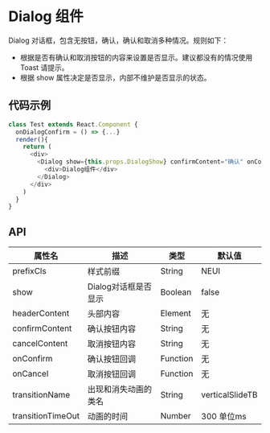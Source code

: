 # Dialog 组件

Dialog 对话框，包含无按钮，确认，确认和取消多种情况。规则如下：

- 根据是否有确认和取消按钮的内容来设置是否显示。建议都没有的情况使用 Toast 请提示。
- 根据 show 属性决定是否显示，内部不维护是否显示的状态。

## 代码示例

```js
class Test extends React.Component {
  onDialogConfirm = () => {...}
  render(){
    return (
      <div>
        <Dialog show={this.props.DialogShow} confirmContent="确认" onConfirm={this.onDialogConfirm}>
          <div>Dialog组件</div>
        </Dialog>
      </div>
    )
  }
}
```

## API

属性名 | 描述 | 类型 | 默认值
--- | --- | --- | ---
prefixCls | 样式前缀 | String | NEUI
show | Dialog对话框是否显示 | Boolean | false
headerContent | 头部内容 | Element | 无
confirmContent | 确认按钮内容 | String | 无
cancelContent | 取消按钮内容 | String | 无
onConfirm | 确认按钮回调 | Function | 无
onCancel | 取消按钮回调 | Function | 无
transitionName | 出现和消失动画的类名 |String | verticalSlideTB
transitionTimeOut | 动画的时间 | Number | 300 单位ms
